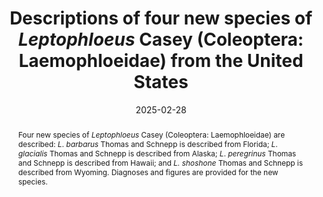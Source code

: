 ---
title: 'Descriptions of four new species of <i>Leptophloeus</i> Casey (Coleoptera: Laemophloeidae) from the United States'
date: '2025-02-28'
doi: ''
journal: Insecta Mundi
issue: '1104'
pagination: '1–13'
zoobank: 'urn:lsid:zoobank.org:pub:F99EEAF1-B59E-42C6-8B4D-344A8BA80516'
authors:
  - first_name: 'Michael C.'
    last_name: 'Thomas'
    affiliation: 'Florida State Collection of Arthropods, Division of Plant Industry, Florida Department of Agriculture and Consumer Services, Gainesville, FL, U.S.A. 32608'
  
  - first_name: 'Kyle E.'
    last_name: 'Schnepp'
    affiliation: 'Department of Entomology and Plant Pathology, North Carolina State University, Raleigh, NC, U.S.A, 27607'
    email: 'keschnep@ncsu.edu'
    orcid: 'https://orcid.org/0000-0003-3056-4897'


download: 'https://drive.google.com/file/d/15mBHS_suOruaCRZLxb6IUW499W7WVzON/view?usp=sharing'

supplementary:

keywords: 
  - Flat bark beetles
  - taxonomy
  - systematics

categories:
  - Coleoptera
  - Laemophloeidae
  
references:
  - authors: Aristizábal LF, Johnson MA, Mariño YA, Bayman P, Wright MG.
    year: 2023
    title: 'Establishing an integrated pest management program for coffee berry borer (<i>Hypothenemus hampei</i>) in Hawaii and Puerto Rico coffee agroecosystems: achievements and challenges. Insects 14(603)'
    pages: 1–27
    doi: 
    url: 
    access: 

  - authors: Brill E, Follett PA, Kawabata AM.
    year: 2021
    title: 'Feeding habits, movement, and reproduction of the predatory flat bark beetles <i>Cathartus quadricollis </i>(Coleoptera: Silvanidae) and <i>Leptophloeus </i>sp. (Coleoptera: Laemophloeidae) in Hawaii coffee and macadamia nut. International Journal of Tropical Insect Science 41'
    pages: 285–294
    doi: 
    url: 
    access: 

  - authors: Follett PF, Kawabata A, Nelson R, Asmus G, Burt J, Goschke K, Ewing C, Gaertner J, Brill E, Geib S.
    year: 2016
    title: 'Predation by flat bark beetles (Coleoptera: Silvanidae and Laemophloeidae) on coffee berry borer (Coleoptera: Curculionidae) in Hawaii coffee. Biological Control 101'
    pages: 152–158
    doi: 
    url: 
    access: 

  - authors: Hirano Y.
    year: 2009
    title: 'Cucujoidea of Japan Vol. 1. Sphindidae, Monotomidae, Laemophloeidae. Roppon-Ashi Entomological Books; Tokyo'
    pages: 63 p. [In Japanese]
    doi: 
    url: 
    access: 

  - authors: In Japanese] Karner M.
    year: 1997
    title: 'Die genitalmorphologische diagnose mitteleuropäischer <i>Leptophloeus</i>-arten (Coleoptera: Laemophloeidae). Entomologische Blätter 92'
    pages: 116–120
    doi: 
    url: 
    access: 

  - authors: Lefkovitch LP.
    year: 1959
    title: 'A revision of European Laemophloeinae (Coleoptera: Cucujidae). Transactions of the Royal Entomological Society of London 111'
    pages: 95–118
    doi: 
    url: 
    access: 

  - authors: Lefkovitch LP.
    year: 1962
    title: 'A revision of African Laemophloeinae (Coleoptera: Cucujidae). Bulletin of the British Museum of Natural History (Entomology) 12'
    pages: 167–245
    doi: 
    url: 
    access: 

  - authors: Moreno-Ramirez N, Bianchi FJJA, Manzano MR, Dicke M.
    year: 2024
    title: 'Ecology and management of the coffee berry borer (<i>Hypothenemus hampei</i>): the potential of biological control. BioControl 69'
    pages: 199–214
    doi: 
    url: 
    access: 

  - authors: Shockley FW, Thomas MC.
    year: 2015
    title: 'Notes on the taxonomic identity of <i>Trogosita pusillima </i>Mannerheim, 1843, with transfer from Laemophloeidae and synonymy under <i>Holoparamecus depressus </i>Curtis, 1833 (Endomychidae: Merophysiinae). Pan-Pacific Entomologist 91(3)'
    pages: 278–280
    doi: 
    url: 
    access: 

  - authors: Sim S, Yoneishi NM, Brill E, Geib SM, Follett PA.
    year: 2016
    title: 'Molecular markers detect cryptic predation on coffee berry borer (Coleoptera: Curculionidae) by silvanid and laemophloeid flat bark beetles (Coleoptera: Silvanidae, Laemophloeidae) in coffee beans. Journal of Economic Entomology 109'
    pages: 100–105
    doi: 
    url: 
    access: 

  - authors: Thomas MC.
    year: 1984
    title: 'A revision of the New World species of <i>Placonotus </i>Macleay (Coleoptera: Cucujidae: Laemophloeinae). Occasional Papers Florida State Collection of Arthropods 3'
    pages: i–vii, 1–28
    doi: 
    url: 
    access: 

  - authors: Thomas MC.
    year: 1993
    title: 'The flat bark beetles of Florida (Coleoptera: Silvanidae, Passandridae, Laemophloeidae). Arthropods of Florida and Neighboring Land Areas 15'
    pages: 1–93
    doi: 
    url: 
    access: 

  - authors: Thomas MC.
    year: 2015
    title: 'A review of New World <i>Laemophloeus </i>Dejean (Coleoptera: Laemophloeidae)'
    pages: 3
    doi: 
    url: 
    access: 

  - authors: Vega FE, Mercadier G, Damon A, Kirk A.
    year: 1999
    title: 'Natural enemies of the coffee berry borer, <i>Hypothenemus hampei </i>(Ferrari) (Coleoptera: Scolytidae) in Togo and Côte d’Ivoire, and other insects associated with coffee beans. African Entomology 7'
    pages: 243–248
    doi: 
    url: 
    access:  
 
abstract: 'Four new species of <i>Leptophloeus </i>Casey (Coleoptera: Laemophloeidae) are described: <I>L</I>. <i>barbarus </i>Thomas and Schnepp is described from Florida; <I>L</I>. <i>glacialis </i>Thomas and Schnepp is described from Alaska; <I>L</I>. <i>peregrinus </i>Thomas and Schnepp is described from Hawaii; and <i>L. shoshone </i>Thomas and Schnepp is described from Wyoming. Diagnoses and figures are provided for the new species.'

---